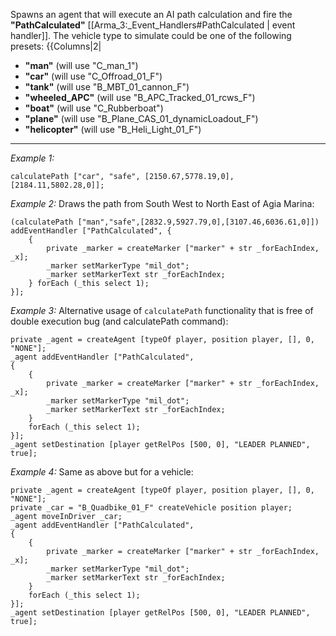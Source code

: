 Spawns an agent that will execute an AI path calculation and fire the **"PathCalculated"** [[Arma_3:_Event_Handlers#PathCalculated | event handler]]. The vehicle type to simulate could be one of the following presets:
{{Columns|2|
* **"man"** (will use "C_man_1")
* **"car"** (will use "C_Offroad_01_F")
* **"tank"** (will use "B_MBT_01_cannon_F")
* **"wheeled_APC"** (will use "B_APC_Tracked_01_rcws_F")
* **"boat"** (will use "C_Rubberboat")
* **"plane"** (will use "B_Plane_CAS_01_dynamicLoadout_F")
* **"helicopter"** (will use "B_Heli_Light_01_F")


---
*Example 1:*
```sqf
calculatePath ["car", "safe", [2150.67,5778.19,0], [2184.11,5802.28,0]];
```

*Example 2:*
Draws the path from South West to North East of Agia Marina:

```sqf
(calculatePath ["man","safe",[2832.9,5927.79,0],[3107.46,6036.61,0]]) addEventHandler ["PathCalculated", {
	{
		private _marker = createMarker ["marker" + str _forEachIndex, _x];
		_marker setMarkerType "mil_dot";
		_marker setMarkerText str _forEachIndex;
	} forEach (_this select 1);
}];
```

*Example 3:*
Alternative usage of `calculatePath` functionality that is free of double execution bug (and calculatePath command):

```sqf
private _agent = createAgent [typeOf player, position player, [], 0, "NONE"];
_agent addEventHandler ["PathCalculated",
{ 
	{ 
		private _marker = createMarker ["marker" + str _forEachIndex, _x];
		_marker setMarkerType "mil_dot";
		_marker setMarkerText str _forEachIndex;
	} 
	forEach (_this select 1);
}];
_agent setDestination [player getRelPos [500, 0], "LEADER PLANNED", true];
```

*Example 4:*
Same as above but for a vehicle:

```sqf
private _agent = createAgent [typeOf player, position player, [], 0, "NONE"];
private _car = "B_Quadbike_01_F" createVehicle position player;
_agent moveInDriver _car;
_agent addEventHandler ["PathCalculated",
{ 
	{ 
		private _marker = createMarker ["marker" + str _forEachIndex, _x];
		_marker setMarkerType "mil_dot";
		_marker setMarkerText str _forEachIndex;
	} 
	forEach (_this select 1);
}];
_agent setDestination [player getRelPos [500, 0], "LEADER PLANNED", true];
```